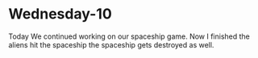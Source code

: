# Wednesday-10
Today We continued working on our spaceship game. Now I finished the aliens hit the spaceship the spaceship gets destroyed as well.
